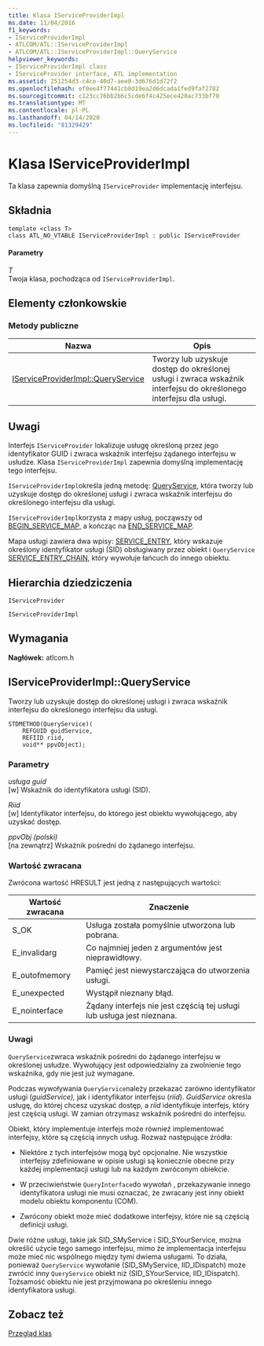 ```yaml
---
title: Klasa IServiceProviderImpl
ms.date: 11/04/2016
f1_keywords:
- IServiceProviderImpl
- ATLCOM/ATL::IServiceProviderImpl
- ATLCOM/ATL::IServiceProviderImpl::QueryService
helpviewer_keywords:
- IServiceProviderImpl class
- IServiceProvider interface, ATL implementation
ms.assetid: 251254d3-c4ce-40d7-aee0-3d676d1d72f2
ms.openlocfilehash: ef0ee4f77441cb8d19ea2d6dcada1fed9faf2782
ms.sourcegitcommit: c123cc76bb2b6c5cde6f4c425ece420ac733bf70
ms.translationtype: MT
ms.contentlocale: pl-PL
ms.lasthandoff: 04/14/2020
ms.locfileid: "81329429"
---
```

# <a name="iserviceproviderimpl-class"></a>Klasa IServiceProviderImpl

Ta klasa zapewnia domyślną `IServiceProvider` implementację interfejsu.

## <a name="syntax"></a>Składnia

```
template <class T>
class ATL_NO_VTABLE IServiceProviderImpl : public IServiceProvider
```

#### <a name="parameters"></a>Parametry

*T*<br/>
Twoja klasa, pochodząca od `IServiceProviderImpl`.

## <a name="members"></a>Elementy członkowskie

### <a name="public-methods"></a>Metody publiczne

|Nazwa|Opis|
|----------|-----------------|
|[IServiceProviderImpl::QueryService](#queryservice)|Tworzy lub uzyskuje dostęp do określonej usługi i zwraca wskaźnik interfejsu do określonego interfejsu dla usługi.|

## <a name="remarks"></a>Uwagi

Interfejs `IServiceProvider` lokalizuje usługę określoną przez jego identyfikator GUID i zwraca wskaźnik interfejsu żądanego interfejsu w usłudze. Klasa `IServiceProviderImpl` zapewnia domyślną implementację tego interfejsu.

`IServiceProviderImpl`określa jedną metodę: [QueryService](#queryservice), która tworzy lub uzyskuje dostęp do określonej usługi i zwraca wskaźnik interfejsu do określonego interfejsu dla usługi.

`IServiceProviderImpl`korzysta z mapy usług, począwszy od [BEGIN_SERVICE_MAP,](service-map-macros.md#begin_service_map) a kończąc na [END_SERVICE_MAP](service-map-macros.md#end_service_map).

Mapa usługi zawiera dwa wpisy: [SERVICE_ENTRY](service-map-macros.md#service_entry), który wskazuje określony identyfikator usługi (SID) obsługiwany przez obiekt i `QueryService` [SERVICE_ENTRY_CHAIN](service-map-macros.md#service_entry_chain), który wywołuje łańcuch do innego obiektu.

## <a name="inheritance-hierarchy"></a>Hierarchia dziedziczenia

`IServiceProvider`

`IServiceProviderImpl`

## <a name="requirements"></a>Wymagania

**Nagłówek:** atlcom.h

## <a name="iserviceproviderimplqueryservice"></a><a name="queryservice"></a>IServiceProviderImpl::QueryService

Tworzy lub uzyskuje dostęp do określonej usługi i zwraca wskaźnik interfejsu do określonego interfejsu dla usługi.

```
STDMETHOD(QueryService)(
    REFGUID guidService,
    REFIID riid,
    void** ppvObject);
```

### <a name="parameters"></a>Parametry

*usługa guid*<br/>
[w] Wskaźnik do identyfikatora usługi (SID).

*Riid*<br/>
[w] Identyfikator interfejsu, do którego jest obiektu wywołującego, aby uzyskać dostęp.

*ppvObj (polski)*<br/>
[na zewnątrz] Wskaźnik pośredni do żądanego interfejsu.

### <a name="return-value"></a>Wartość zwracana

Zwrócona wartość HRESULT jest jedną z następujących wartości:

|Wartość zwracana|Znaczenie|
|------------------|-------------|
|S_OK|Usługa została pomyślnie utworzona lub pobrana.|
|E_invalidarg|Co najmniej jeden z argumentów jest nieprawidłowy.|
|E_outofmemory|Pamięć jest niewystarczająca do utworzenia usługi.|
|E_unexpected|Wystąpił nieznany błąd.|
|E_nointerface|Żądany interfejs nie jest częścią tej usługi lub usługa jest nieznana.|

### <a name="remarks"></a>Uwagi

`QueryService`zwraca wskaźnik pośredni do żądanego interfejsu w określonej usłudze. Wywołujący jest odpowiedzialny za zwolnienie tego wskaźnika, gdy nie jest już wymagane.

Podczas wywoływania `QueryService`należy przekazać zarówno identyfikator usługi (*guidService),* jak i identyfikator interfejsu (*riid*). *GuidService* określa usługę, do której chcesz uzyskać dostęp, a *riid* identyfikuje interfejs, który jest częścią usługi. W zamian otrzymasz wskaźnik pośredni do interfejsu.

Obiekt, który implementuje interfejs może również implementować interfejsy, które są częścią innych usług. Rozważ następujące źródła:

- Niektóre z tych interfejsów mogą być opcjonalne. Nie wszystkie interfejsy zdefiniowane w opisie usługi są koniecznie obecne przy każdej implementacji usługi lub na każdym zwróconym obiekcie.

- W przeciwieństwie `QueryInterface`do wywołań , przekazywanie innego identyfikatora usługi nie musi oznaczać, że zwracany jest inny obiekt modelu obiektu komponentu (COM).

- Zwrócony obiekt może mieć dodatkowe interfejsy, które nie są częścią definicji usługi.

Dwie różne usługi, takie jak SID_SMyService i SID_SYourService, można określić użycie tego samego interfejsu, mimo że implementacja interfejsu może mieć nic wspólnego między tymi dwiema usługami. To działa, ponieważ `QueryService` wywołanie (SID_SMyService, IID_IDispatch) może zwrócić inny `QueryService` obiekt niż (SID_SYourService, IID_IDispatch). Tożsamość obiektu nie jest przyjmowana po określeniu innego identyfikatora usługi.

## <a name="see-also"></a>Zobacz też

[Przegląd klas](../../atl/atl-class-overview.md)
